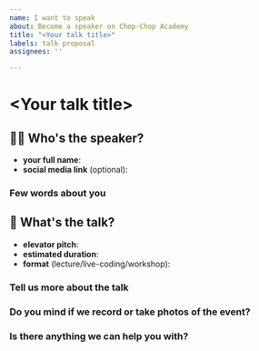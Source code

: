```yaml
---
name: I want to speak
about: Become a speaker on Chop-Chop Academy
title: "<Your talk title>"
labels: talk proposal
assignees: ''

---
```


# \<Your talk title>

##  🦸‍♂️ Who's the speaker?

- **your full name**:
- **social media link** (optional):

### Few words about you

##  🎤 What's the talk?

- **elevator pitch**:
- **estimated duration**:
- **format** (lecture/live-coding/workshop):

### Tell us more about the talk

### Do you mind if we record or take photos of the event?

### Is there anything we can help you with?
